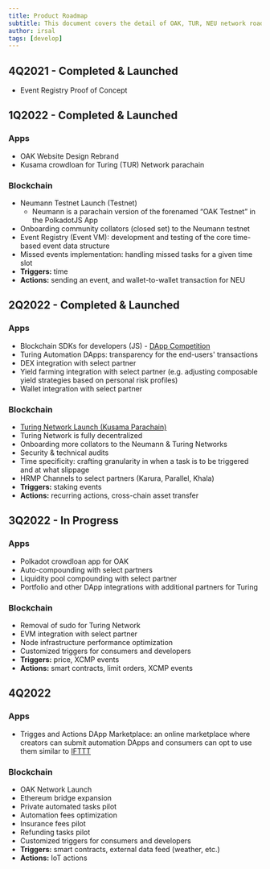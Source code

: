 ```yaml
---
title: Product Roadmap
subtitle: This document covers the detail of OAK, TUR, NEU network roadmap
author: irsal
tags: [develop]
---
```


## 4Q2021 - Completed & Launched
- Event Registry Proof of Concept

## 1Q2022 - Completed & Launched
### Apps
- OAK Website Design Rebrand
- Kusama crowdloan for Turing (TUR) Network parachain

### Blockchain
- Neumann Testnet Launch (Testnet)
  - Neumann is a parachain version of the forenamed “OAK Testnet” in the PolkadotJS App
- Onboarding community collators (closed set) to the Neumann testnet
- Event Registry (Event VM): development and testing of the core time-based event data structure
- Missed events implementation: handling missed tasks for a given time slot
- **Triggers:** time
- **Actions:** sending an event, and wallet-to-wallet transaction for NEU

## 2Q2022 - Completed & Launched 
### Apps
- Blockchain SDKs for developers (JS) - [DApp Competition](https://oak.tech/community/grants/)
- Turing Automation DApps: transparency for the end-users' transactions
- DEX integration with select partner
- Yield farming integration with select partner (e.g. adjusting composable yield strategies based on personal risk profiles)
- Wallet integration with select partner

### Blockchain
- [Turing Network Launch (Kusama Parachain)](https://oak.tech/turing/phases/)
- Turing Network is fully decentralized
- Onboarding more collators to the Neumann & Turing Networks
- Security & technical audits
- Time specificity: crafting granularity in when a task is to be triggered and at what slippage
- HRMP Channels to select partners (Karura, Parallel, Khala)
- **Triggers:** staking events
- **Actions:** recurring actions, cross-chain asset transfer

## 3Q2022 - In Progress
### Apps
- Polkadot crowdloan app for OAK
- Auto-compounding with select partners
- Liquidity pool compounding with select partner
- Portfolio and other DApp integrations with additional partners for Turing

### Blockchain
- Removal of sudo for Turing Network
- EVM integration with select partner
- Node infrastructure performance optimization
- Customized triggers for consumers and developers
- **Triggers:** price, XCMP events
- **Actions:** smart contracts, limit orders, XCMP events

## 4Q2022
### Apps
- Trigges and Actions DApp Marketplace: an online marketplace where creators can submit automation DApps and consumers can opt to use them similar to [IFTTT](https://ifttt.com/explore)

### Blockchain
- OAK Network Launch
- Ethereum bridge expansion
- Private automated tasks pilot
- Automation fees optimization
- Insurance fees pilot
- Refunding tasks pilot
- Customized triggers for consumers and developers
- **Triggers:** smart contracts, external data feed (weather, etc.)
- **Actions:** IoT actions

